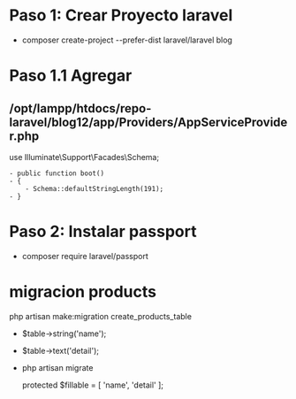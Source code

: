 # Paso 1: Crear Proyecto laravel
- composer create-project --prefer-dist laravel/laravel blog

# Paso 1.1 Agregar 
  ## /opt/lampp/htdocs/repo-laravel/blog12/app/Providers/AppServiceProvider.php
  use Illuminate\Support\Facades\Schema;

    - public function boot()
    - {
        - Schema::defaultStringLength(191);
    - }
  
# Paso 2: Instalar passport
- composer require laravel/passport


# migracion products
php artisan make:migration create_products_table



  - $table->string('name');
  - $table->text('detail');

- php artisan migrate


  protected $fillable = [
        'name', 'detail'
    ];
